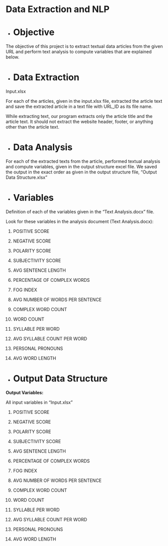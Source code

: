 #  **Data Extraction and NLP**


- # **Objective**
The objective of this project is to extract textual data articles from the given URL and perform text analysis to compute variables that are explained below. 


- # **Data Extraction**
Input.xlsx

For each of the articles, given in the input.xlsx file, extracted the article text and save the extracted article in a text file with URL\_ID as its file name.

While extracting text, our program extracts only the article title and the article text. It should not extract the website header, footer, or anything other than the article text. 


- # **Data Analysis**
For each of the extracted texts from the article, performed textual analysis and compute variables, given in the output structure excel file. We saved the output in the exact order as given in the output structure file, “Output Data Structure.xlsx”


- # **Variables**
Definition of each of the variables given in the “Text Analysis.docx” file.

Look for these variables in the analysis document (Text Analysis.docx):

  1. POSITIVE SCORE

  2. NEGATIVE SCORE

  3. POLARITY SCORE

  4. SUBJECTIVITY SCORE

  5. AVG SENTENCE LENGTH

  6. PERCENTAGE OF COMPLEX WORDS

  7. FOG INDEX

  8. AVG NUMBER OF WORDS PER SENTENCE
  
  9. COMPLEX WORD COUNT

  10. WORD COUNT

  11. SYLLABLE PER WORD

  12. AVG SYLLABLE COUNT PER WORD

  13. PERSONAL PRONOUNS

  14. AVG WORD LENGTH
  
  
- # **Output Data Structure**
**Output Variables:** 

  All input variables in “Input.xlsx”

  1. POSITIVE SCORE

  2. NEGATIVE SCORE

  3. POLARITY SCORE

  4. SUBJECTIVITY SCORE

  5. AVG SENTENCE LENGTH

  6. PERCENTAGE OF COMPLEX WORDS

  7. FOG INDEX

  8. AVG NUMBER OF WORDS PER SENTENCE

  9. COMPLEX WORD COUNT

  10. WORD COUNT

  11. SYLLABLE PER WORD

  12. AVG SYLLABLE COUNT PER WORD

  13. PERSONAL PRONOUNS

  14. AVG WORD LENGTH


